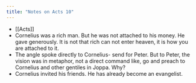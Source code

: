 ```yaml
---
title: "Notes on Acts 10"
---
```

- [[Acts]]
- Cornelius was a rich man. But he was not attached to his money. He gave generously. It is not that rich can not enter heaven, it is how you are attached to it.
- The angle spoke directly to Cornelius- send for Peter. But to Peter, the vision was in metaphor, not a direct command like, go and preach to Cornelius and other gentiles in Joppa. Why?
- Cornelius invited his friends. He has already become an evangelist.